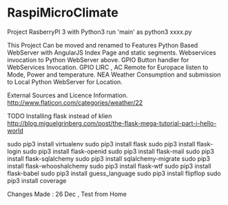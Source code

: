 # RaspiMicroClimate


Project RasberryPI 3 with Python3
run 'main' as python3 xxxx.py


This Project Can be moved and renamed to
Features 
  Python Based WebServer with AngularJS Index Page and static segments. 
  Webservices invocation to Python WebServer above.
  GPIO Button handler for WebServices Invocation.
  GPIO LIRC , AC Remote for Europace listen to Mode, Power and temperature. 
  NEA Weather Consumption and submission to Local Python WebServer for Location.



External Sources and Licence Information.
http://www.flaticon.com/categories/weather/22



TODO
Installing flask instead of klien
http://blog.miguelgrinberg.com/post/the-flask-mega-tutorial-part-i-hello-world

sudo pip3 install virtualenv
sudo pip3 install flask
sudo pip3 install flask-login
sudo pip3 install flask-openid
sudo pip3 install flask-mail
sudo pip3 install flask-sqlalchemy
sudo pip3 install sqlalchemy-migrate
sudo pip3 install flask-whooshalchemy
sudo pip3 install flask-wtf
sudo pip3 install flask-babel
sudo pip3 install guess_language
sudo pip3 install flipflop
sudo pip3 install coverage

Changes Made :
26 Dec , Test from Home
